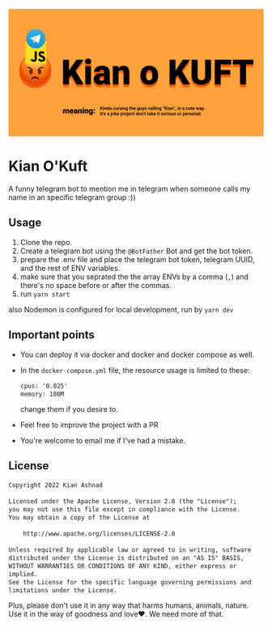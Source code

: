 ![](https://github.com/kianashnad/kiankuftbot/blob/main/banner.jpg)

# Kian O'Kuft

A funny telegram bot to mention me in telegram when someone calls my name in an specific telegram group :))

## Usage

1. Clone the repo.
2. Create a telegram bot using the `@BotFather` Bot and get the bot token.
4. prepare the .env file and place the telegram bot token, telegram UUID, and the rest of ENV variables.
5. make sure that you seprated the the array ENVs by a comma (`,`) and there's no space before or after the commas.
6. run `yarn start`

also Nodemon is configured for local development, run by `yarn dev`

## Important points

- You can deploy it via docker and docker and docker compose as well.
- In the `docker-compose.yml` file, the resource usage is limited to these:
   ```
  cpus: '0.025'
  memory: 100M
  ```
  change them if you desire to.

- Feel free to improve the project with a PR
- You're welcome to email me if I've had a mistake.

## License

```
Copyright 2022 Kian Ashnad

Licensed under the Apache License, Version 2.0 (the "License");
you may not use this file except in compliance with the License.
You may obtain a copy of the License at

    http://www.apache.org/licenses/LICENSE-2.0

Unless required by applicable law or agreed to in writing, software
distributed under the License is distributed on an "AS IS" BASIS,
WITHOUT WARRANTIES OR CONDITIONS OF ANY KIND, either express or implied.
See the License for the specific language governing permissions and
limitations under the License.
```

Plus, please don't use it in any way that harms humans, animals, nature. Use it in the way of goodness and love❤. We
need more of that. 
